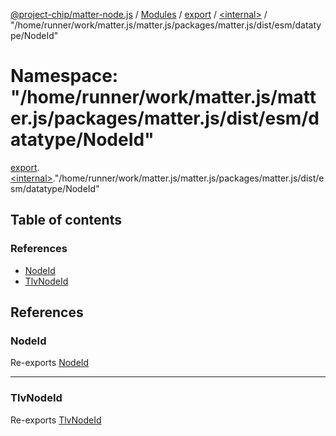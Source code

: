 [@project-chip/matter-node.js](../README.md) / [Modules](../modules.md) / [export](export.md) / [\<internal\>](export._internal_.md) / "/home/runner/work/matter.js/matter.js/packages/matter.js/dist/esm/datatype/NodeId"

# Namespace: "/home/runner/work/matter.js/matter.js/packages/matter.js/dist/esm/datatype/NodeId"

[export](export.md).[\<internal\>](export._internal_.md)."/home/runner/work/matter.js/matter.js/packages/matter.js/dist/esm/datatype/NodeId"

## Table of contents

### References

- [NodeId](export._internal_.__home_runner_work_matter_js_matter_js_packages_matter_js_dist_esm_datatype_NodeId_.md#nodeid)
- [TlvNodeId](export._internal_.__home_runner_work_matter_js_matter_js_packages_matter_js_dist_esm_datatype_NodeId_.md#tlvnodeid)

## References

### NodeId

Re-exports [NodeId](exports_datatype.md#nodeid)

___

### TlvNodeId

Re-exports [TlvNodeId](exports_datatype.md#tlvnodeid)
